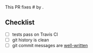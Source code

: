 <!-- Thanks for contributing to Rex! -->
<!-- For optimal workflow, please make sure there's an issue where the proposed changes are already discussed. -->

<!-- Please open the pull request as a draft first, and wait for automated test results. -->
<!-- Feel free to work on the PR till the checklist below is complete, then mark it ready for review. -->

This PR fixes #<!-- issue ID --> by <!-- briefly explaining your changes -->.

## Checklist

- [ ] tests pass on Travis CI <!-- Demonstrate the code is solid. Include new tests first, let them fail, then push the fix, allowing tests to pass. -->
- [ ] git history is clean    <!-- Ideally two commits are needed: one for adding new tests that fail, and one that fixes them. -->
- [ ] git commit messages are [well-written](https://chris.beams.io/posts/git-commit)
